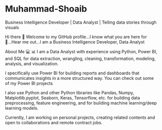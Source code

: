 # Muhammad-Shoaib
Business Intelligence Developer | Data Analyst | Telling data stories through visuals


Hi there 👋
Welcome to my GitHub profile...I know what you are here for🌚...Hear me out...I am a Business Intelligence Developer, Data Analyst

About Me 💻 📊
I am a Data Analyst with experience using Python, Power BI, and SQL for data extraction, wrangling, cleaning, transformation, modeling, analysis, and visualization.

I specifically use Power BI for building reports and dashboards that communicates insights in a more structured way. You can check out some of my Power BI projects

I also use Python and other Python libraries like Pandas, Numpy, Matplotlib.pyplot, Seaborn, Keras, Tensorflow, etc. for building data preprocessing, feature engineering, and for building machine learning/deep learning models.

Currently, I am working on personal projects, creating related contents and open to collaborations and remote contract jobs.
